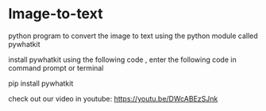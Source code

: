 # Image-to-text
python program to convert the image to text using the python module called pywhatkit


install pywhatkit using the following code , enter the following code in command prompt or terminal

pip install pywhatkit

check out our video in youtube: https://youtu.be/DWcABEzSJnk
